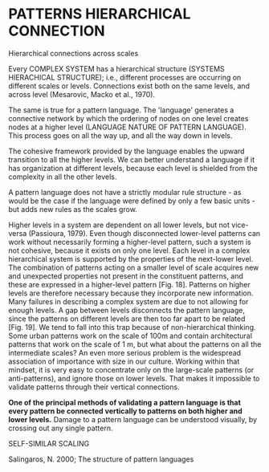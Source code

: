 # PATTERNS HIERARCHICAL CONNECTION

Hierarchical connections across scales 

Every COMPLEX SYSTEM has a hierarchical structure (SYSTEMS HIERACHICAL STRUCTURE); i.e., different processes are occurring on different scales or levels. Connections exist both on the same levels, and across level (Mesarovic, Macko et al., 1970). 

The same is true for a pattern language. The 'language' generates a connective network by which the ordering of nodes on one level creates nodes at a higher level (LANGUAGE NATURE OF PATTERN LANGUAGE). This process goes on all the way up, and all the way down in levels. 

The cohesive framework provided by the language enables the upward transition to all the higher levels. We can better understand a language if it has organization at different levels, because each level is shielded from the complexity in all the other levels. 

A pattern language does not have a strictly modular rule structure - as would be the case if the language were defined by only a few basic units - but adds new rules as the scales grow. 

Higher levels in a system are dependent on all lower levels, but not vice-versa (Passioura, 1979). Even though disconnected lower-level patterns can work without necessarily forming a higher-level pattern, such a system is not cohesive, because it exists on only one level. Each level in a complex hierarchical system is supported by the properties of the next-lower level. The combination of patterns acting on a smaller level of scale acquires new and unexpected properties not present in the constituent patterns, and these are expressed in a higher-level pattern [Fig. 18]. Patterns on higher levels are therefore necessary because they incorporate new information. Many failures in describing a complex system are due to not allowing for enough levels. A gap between levels disconnects the pattern language, since the patterns on different levels are then too far apart to be related [Fig. 19]. We tend to fall into this trap because of non-hierarchical thinking. Some urban patterns work on the scale of 100m and contain architectural patterns that work on the scale of 1 m, but what about the patterns on all the intermediate scales? An even more serious problem is the widespread association of importance with size in our culture. Working within that mindset, it is very easy to concentrate only on the large-scale patterns (or anti-patterns), and ignore those on lower levels. That makes it impossible to validate patterns through their vertical connections.  

**One of the principal methods of validating a pattern language is that every pattern be connected vertically to patterns on both higher and lower levels.**   Damage to a pattern language can be understood visually, by crossing out any single pattern.


SELF-SIMILAR SCALING

Salingaros, N. 2000; The structure of pattern languages
